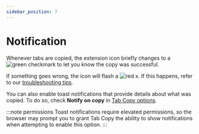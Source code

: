 ```yaml
---
sidebar_position: 7
---
```


# Notification

Whenever tabs are copied, the extension icon briefly changes to a ![green checkmark](/img/success.png) to let you know the copy was successful.

If something goes wrong, the icon will flash a ![red x](/img/fail.png). If this happens, refer to our [troubleshooting tips](./troubleshooting/common-issues).

You can also enable toast notifications that provide details about what was copied. To do so, check **Notify on copy** in [Tab Copy options](./options#notify-on-copy).

:::note permissions
Toast notifications require elevated permissions, so the browser may prompt you to grant Tab Copy the ability to show notifications when attempting to enable this option.
:::
